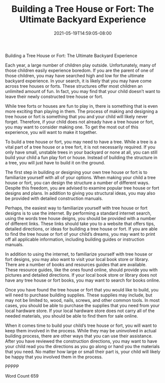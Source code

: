 ﻿---
title: "Building a Tree House or Fort: The Ultimate Backyard Experience"
date: 2021-05-19T14:59:05-08:00
description: "Backyard Activities Tips for Web Success"
featured_image: "/images/Backyard Activities.jpg"
tags: ["Backyard Activities"]
---

Building a Tree House or Fort: The Ultimate Backyard Experience

Each year, a large number of children play outside. Unfortunately, many of those children easily experience boredom. If you are the parent of one of those children, you may have searched high and low for the ultimate backyard experience.  In your search, it is likely that you may have come across tree houses or forts. These structures offer most children an unlimited amount of fun.  In fact, you may find that your child doesn’t want to leave their newly constructed tree house or fort.

While tree forts or houses are fun to play in, there is something that is even more exciting than playing in them.  The process of making and designing a tree house or fort is something that you and your child will likely never forget. Therefore, if your child does not already have a tree house or fort, you may want to consider making one.  To get the most out of this experience, you will want to make it together.

To build a tree house or fort, you may need to have a tree.  While a tree is a vital part of a tree house or a tree fort, it is not necessarily required.  If you only have small, unstable trees in your backyard or none at all, you can still build your child a fun play fort or house.  Instead of building the structure in a tree, you will just have to build it on the ground.

The first step in building or designing your own tree house or fort is to familiarize yourself with all of your options.  When making your child a tree house or fort, you can design the structure a number of different ways. Despite this freedom, you are advised to examine popular tree house or fort designs and plans. In addition to giving you structural ideas, you may also be provided with detailed construction manuals. 

Perhaps, the easiest way to familiarize yourself with tree house or fort designs is to use the internet. By performing a standard internet search, using the words tree house deigns, you should be provided with a number of different links. These links should take you to a website that offers tips, detailed directions, or ideas for building a tree house or fort. If you are able to find the tree house or fort of your child’s dreams, you may want to print off all applicable information, including building guides or instruction manuals.  

In addition to using the internet, to familiarize yourself with tree house or fort designs, you may also want to visit your local book store or library. There are a number of books and resources guides that are available. These resource guides, like the ones found online, should provide you with pictures and detailed directions.  If your local book store or library does not have any tree house or fort books, you may want to search for books online.  

Once you have found the tree house or fort that you would like to build, you will need to purchase building supplies.  These supplies may include, but may not be limited to, wood, nails, screws, and other common tools. In most cases, you should be able to purchase the supplies that you need from your local hardware store. If your local hardware store does not carry all of the needed materials, you should be able to find them for sale online.  

When it comes time to build your child’s tree house or fort, you will want to keep them involved in the process. While they may be uninvolved in actual building process, there are other ways that you can use their assistance.  After you have reviewed the construction directions, you may want to have your child read you the directions as you go along or hand you the materials that you need.  No matter how large or small their part is, your child will likely be happy that you involved them in the process.  

PPPPP

Word Count 659

